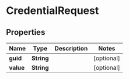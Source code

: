 

# CredentialRequest


## Properties

Name | Type | Description | Notes
------------ | ------------- | ------------- | -------------
**guid** | **String** |  |  [optional]
**value** | **String** |  |  [optional]



